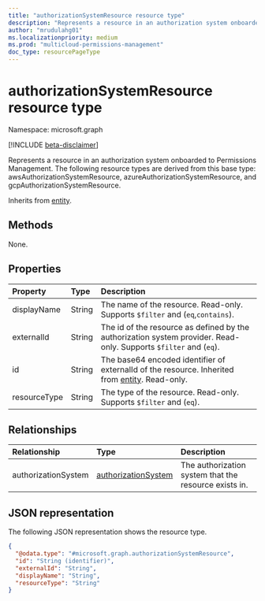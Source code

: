 ```yaml
---
title: "authorizationSystemResource resource type"
description: "Represents a resource in an authorization system onboarded to Permissions Management."
author: "mrudulahg01"
ms.localizationpriority: medium
ms.prod: "multicloud-permissions-management"
doc_type: resourcePageType
---
```


# authorizationSystemResource resource type

Namespace: microsoft.graph

[!INCLUDE [beta-disclaimer](../../includes/beta-disclaimer.md)]

Represents a resource in an authorization system onboarded to Permissions Management. The following resource types are derived from this base type: awsAuthorizationSystemResource, azureAuthorizationSystemResource, and gcpAuthorizationSystemResource.

Inherits from [entity](../resources/entity.md).

## Methods
None.

## Properties
|Property|Type|Description|
|:---|:---|:---|
|displayName|String|The name of the resource. Read-only. Supports `$filter` and (`eq`,`contains`).|
|externalId|String|The id of the resource as defined by the authorization system provider. Read-only. Supports `$filter` and (`eq`).|
|id|String|The base64 encoded identifier of externalId of the resource. Inherited from [entity](../resources/entity.md). Read-only.|
|resourceType|String|The type of the resource. Read-only. Supports `$filter` and (`eq`).|

## Relationships
|Relationship|Type|Description|
|:---|:---|:---|
|authorizationSystem|[authorizationSystem](../resources/authorizationsystem.md)|The authorization system that the resource exists in.|

## JSON representation
The following JSON representation shows the resource type.
<!-- {
  "blockType": "resource",
  "keyProperty": "id",
  "@odata.type": "microsoft.graph.authorizationSystemResource",
  "baseType": "microsoft.graph.entity",
  "openType": false
}
-->
``` json
{
  "@odata.type": "#microsoft.graph.authorizationSystemResource",
  "id": "String (identifier)",
  "externalId": "String",
  "displayName": "String",
  "resourceType": "String"
}
```

